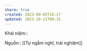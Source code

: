 ```yaml
---
share: true
created: 2023-09-05T16:17
updated: 2023-10-21T00:31
---
```

Khái niệm:: 

Nguồn:: [[Tự ngẫm nghĩ, trải nghiệm]]